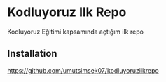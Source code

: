 # Kodluyoruz Ilk Repo
Kodluyoruz Eğitimi kapsamında açtığım ilk repo
## Installation
https://github.com/umutsimsek07/kodluyoruzilkrepo
